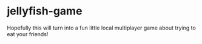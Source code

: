 # jellyfish-game
Hopefully this will turn into a fun little local multiplayer game about trying to eat your friends!
